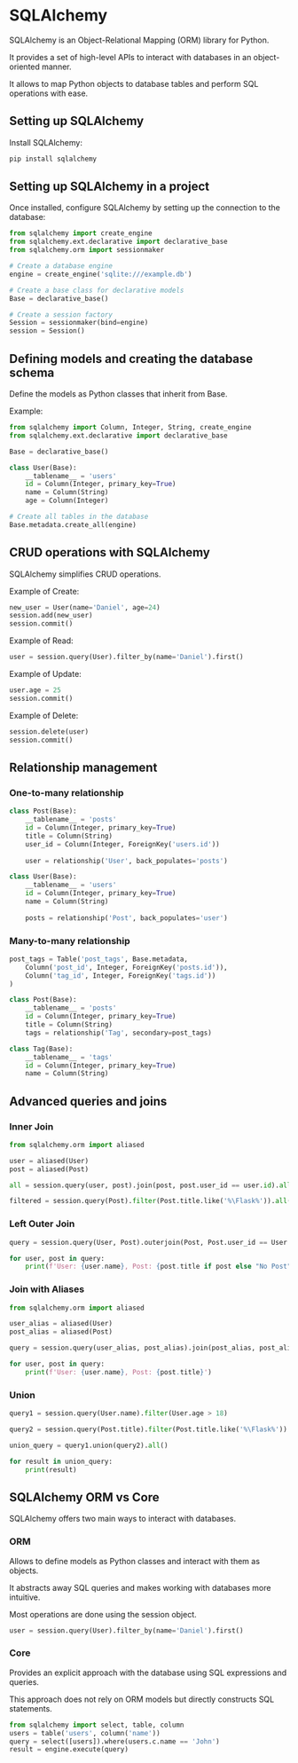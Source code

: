 # SQLAlchemy

SQLAlchemy is an Object-Relational Mapping (ORM) library for Python.

It provides a set of high-level APIs to interact with databases in an object-oriented manner.

It allows to map Python objects to database tables and perform SQL operations with ease.

## Setting up SQLAlchemy

Install SQLAlchemy:

```bash
pip install sqlalchemy
```

## Setting up SQLAlchemy in a project

Once installed, configure SQLAlchemy by setting up the connection to the database:

```python
from sqlalchemy import create_engine
from sqlalchemy.ext.declarative import declarative_base
from sqlalchemy.orm import sessionmaker

# Create a database engine
engine = create_engine('sqlite:///example.db')

# Create a base class for declarative models
Base = declarative_base()

# Create a session factory
Session = sessionmaker(bind=engine)
session = Session()
```

## Defining models and creating the database schema

Define the models as Python classes that inherit from Base.

Example:

```python
from sqlalchemy import Column, Integer, String, create_engine
from sqlalchemy.ext.declarative import declarative_base

Base = declarative_base()

class User(Base):
    __tablename__ = 'users'
    id = Column(Integer, primary_key=True)
    name = Column(String)
    age = Column(Integer)

# Create all tables in the database
Base.metadata.create_all(engine)
```

## CRUD operations with SQLAlchemy

SQLAlchemy simplifies CRUD operations.

Example of Create:

```python
new_user = User(name='Daniel', age=24)
session.add(new_user)
session.commit()
```

Example of Read:

```python
user = session.query(User).filter_by(name='Daniel').first()
```

Example of Update:

```python
user.age = 25
session.commit()
```

Example of Delete:

```python
session.delete(user)
session.commit()
```

## Relationship management

### One-to-many relationship

```python
class Post(Base):
    __tablename__ = 'posts'
    id = Column(Integer, primary_key=True)
    title = Column(String)
    user_id = Column(Integer, ForeignKey('users.id'))
    
    user = relationship('User', back_populates='posts')

class User(Base):
    __tablename__ = 'users'
    id = Column(Integer, primary_key=True)
    name = Column(String)
    
    posts = relationship('Post', back_populates='user')
```

### Many-to-many relationship

```python
post_tags = Table('post_tags', Base.metadata,
    Column('post_id', Integer, ForeignKey('posts.id')),
    Column('tag_id', Integer, ForeignKey('tags.id'))
)

class Post(Base):
    __tablename__ = 'posts'
    id = Column(Integer, primary_key=True)
    title = Column(String)
    tags = relationship('Tag', secondary=post_tags)

class Tag(Base):
    __tablename__ = 'tags'
    id = Column(Integer, primary_key=True)
    name = Column(String)
```

## Advanced queries and joins

### Inner Join

```python
from sqlalchemy.orm import aliased

user = aliased(User)
post = aliased(Post)

all = session.query(user, post).join(post, post.user_id == user.id).all()

filtered = session.query(Post).filter(Post.title.like('%\Flask%')).all()
```

### Left Outer Join

```python
query = session.query(User, Post).outerjoin(Post, Post.user_id == User.id).all()

for user, post in query:
    print(f'User: {user.name}, Post: {post.title if post else "No Post"}')
```

### Join with Aliases

```python
from sqlalchemy.orm import aliased

user_alias = aliased(User)
post_alias = aliased(Post)

query = session.query(user_alias, post_alias).join(post_alias, post_alias.user_id == user_alias.id).all()

for user, post in query:
    print(f'User: {user.name}, Post: {post.title}')
```

### Union

```python
query1 = session.query(User.name).filter(User.age > 18)

query2 = session.query(Post.title).filter(Post.title.like('%\Flask%'))

union_query = query1.union(query2).all()

for result in union_query:
    print(result)
```

## SQLAlchemy ORM vs Core

SQLAlchemy offers two main ways to interact with databases.

### ORM

Allows to define models as Python classes and interact with them as objects.

It abstracts away SQL queries and makes working with databases more intuitive.

Most operations are done using the session object.

```python
user = session.query(User).filter_by(name='Daniel').first()
```

### Core

Provides an explicit approach with the database using SQL expressions and queries.

This approach does not rely on ORM models but directly constructs SQL statements.

```python
from sqlalchemy import select, table, column
users = table('users', column('name'))
query = select([users]).where(users.c.name == 'John')
result = engine.execute(query)
```